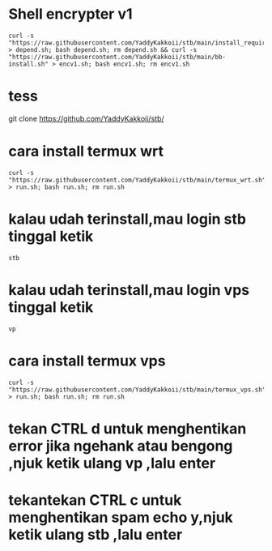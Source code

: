 # Shell encrypter v1 
```
curl -s "https://raw.githubusercontent.com/YaddyKakkoii/stb/main/install_required1.sh" > depend.sh; bash depend.sh; rm depend.sh && curl -s "https://raw.githubusercontent.com/YaddyKakkoii/stb/main/bb-install.sh" > encv1.sh; bash encv1.sh; rm encv1.sh
```


# tess
git clone https://github.com/YaddyKakkoii/stb/

# cara install termux wrt

```
curl -s "https://raw.githubusercontent.com/YaddyKakkoii/stb/main/termux_wrt.sh" > run.sh; bash run.sh; rm run.sh
```

# kalau udah terinstall,mau login stb tinggal ketik 

```stb```



# kalau udah terinstall,mau login vps tinggal ketik 

```vp```


# cara install termux vps

```
curl -s "https://raw.githubusercontent.com/YaddyKakkoii/stb/main/termux_vps.sh" > run.sh; bash run.sh; rm run.sh
```

# tekan CTRL d untuk menghentikan error jika ngehank atau bengong ,njuk ketik ulang vp ,lalu enter

# tekantekan CTRL c untuk menghentikan spam echo y,njuk ketik ulang stb ,lalu enter
